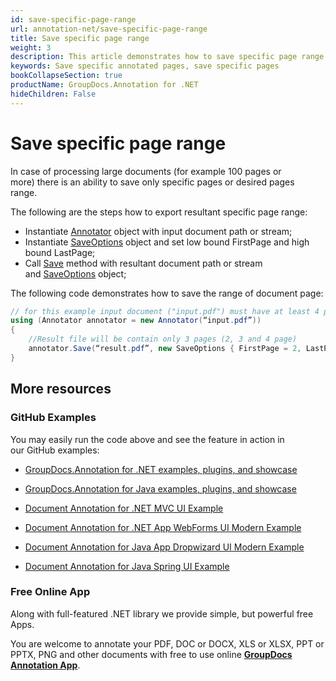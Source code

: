```yaml
---
id: save-specific-page-range
url: annotation-net/save-specific-page-range
title: Save specific page range
weight: 3
description: This article demonstrates how to save specific page range when annotating documents with GroupDocs.Annotation for .NET API.
keywords: Save specific annotated pages, save specific pages
bookCollapseSection: true
productName: GroupDocs.Annotation for .NET
hideChildren: False
---
```


# Save specific page range

In case of processing large documents (for example 100 pages or more) there is an ability to save only specific pages or desired pages range. 

The following are the steps how to export resultant specific page range:

*   Instantiate [Annotator](https://apireference.groupdocs.com/net/annotation/groupdocs.annotation/annotator) object with input document path or stream;
*   Instantiate [SaveOptions](https://apireference.groupdocs.com/net/annotation/groupdocs.annotation.options/saveoptions) object and set low bound FirstPage and high bound LastPage;
*   Call [Save](https://apireference.groupdocs.com/net/annotation/groupdocs.annotation/annotator/methods/save/index) method with resultant document path or stream and [SaveOptions](https://apireference.groupdocs.com/net/annotation/groupdocs.annotation.options/saveoptions) object;

The following code demonstrates how to save the range of document page:

```csharp
// for this example input document ("input.pdf") must have at least 4 pages
using (Annotator annotator = new Annotator(“input.pdf”))
{
	//Result file will be contain only 3 pages (2, 3 and 4 page)
	annotator.Save(“result.pdf”, new SaveOptions { FirstPage = 2, LastPage = 4 });
}
```

## More resources

### GitHub Examples

You may easily run the code above and see the feature in action in our GitHub examples:

*   [GroupDocs.Annotation for .NET examples, plugins, and showcase](https://github.com/groupdocs-annotation/GroupDocs.Annotation-for-.NET)
    
*   [GroupDocs.Annotation for Java examples, plugins, and showcase](https://github.com/groupdocs-annotation/GroupDocs.Annotation-for-Java)
    
*   [Document Annotation for .NET MVC UI Example](https://github.com/groupdocs-annotation/GroupDocs.Annotation-for-.NET-MVC) 
    
*   [Document Annotation for .NET App WebForms UI Modern Example](https://github.com/groupdocs-annotation/GroupDocs.Annotation-for-.NET-WebForms)
    
*   [Document Annotation for Java App Dropwizard UI Modern Example](https://github.com/groupdocs-annotation/GroupDocs.Annotation-for-Java-Dropwizard)
    
*   [Document Annotation for Java Spring UI Example](https://github.com/groupdocs-annotation/GroupDocs.Annotation-for-Java-Spring)
    

### Free Online App

Along with full-featured .NET library we provide simple, but powerful free Apps.

You are welcome to annotate your PDF, DOC or DOCX, XLS or XLSX, PPT or PPTX, PNG and other documents with free to use online **[GroupDocs Annotation App](https://products.groupdocs.app/annotation)**.
